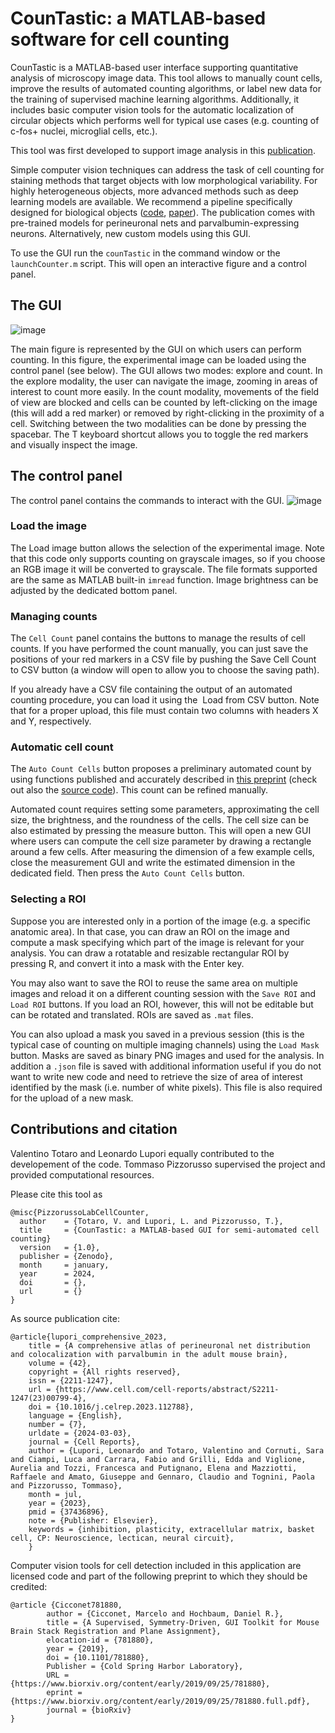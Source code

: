 # CounTastic: a MATLAB-based software for cell counting

CounTastic is a MATLAB-based user interface supporting quantitative analysis of microscopy image data. This tool allows to manually count cells, improve the results of automated counting algorithms, or label new data for the training of supervised machine learning algorithms. Additionally, it includes basic computer vision tools for the automatic localization of circular objects which performs well for typical use cases (e.g. counting of c-fos+ nuclei, microglial cells, etc.). 

This tool was first developed to support image analysis in this [publication](https://www.cell.com/cell-reports/pdf/S2211-1247(23)00799-4.pdf).

Simple computer vision techniques can address the task of cell counting for staining methods that target objects with low morphological variability. For highly heterogeneous objects, more advanced methods such as deep learning models are available. We recommend a pipeline specifically designed for biological objects ([code](https://github.com/ciampluca/counting_perineuronal_nets), [paper](https://www.sciencedirect.com/science/article/pii/S1361841522001475)). The publication comes with pre-trained models for perineuronal nets and parvalbumin-expressing neurons. Alternatively, new custom models using this GUI.

To use the GUI run the `counTastic` in the command window or the `launchCounter.m` script. This will open an interactive figure and a control panel.

## The GUI

![image](https://user-images.githubusercontent.com/64209814/221218319-484c821b-b806-47f7-a61e-c9c318d3252d.png)


The main figure is represented by the GUI on which users can perform counting. In this figure, the experimental image can be loaded using the control panel (see below). The GUI allows two modes: explore and count. In the explore modality, the user can navigate the image, zooming in areas of interest to count more easily. In the count modality, movements of the field of view are blocked and cells can be counted by left-clicking on the image (this will add a red marker) or removed by right-clicking in the proximity of a cell. Switching between the two modalities can be done by pressing the spacebar. The T keyboard shortcut allows you to toggle the red markers and visually inspect the image.

## The control panel

The control panel contains the commands to interact with the GUI.
![image](https://user-images.githubusercontent.com/64209814/221220327-be93e9f5-61ab-4f0a-95c1-df1b4664bf65.png)

### Load the image


The Load image button allows the selection of the experimental image. Note that this code only supports counting on grayscale images, so if you choose an RGB image it will be converted to grayscale. The file formats supported are the same as MATLAB built-in `imread` function. Image brightness can be adjusted by the dedicated bottom panel.

### Managing counts


The `Cell Count` panel contains the buttons to manage the results of cell counts. If you have performed the count manually, you can just save the positions of your red markers in a CSV file by pushing the Save Cell Count to CSV button (a window will open to allow you to choose the saving path).

If you already have a CSV file containing the output of an automated counting procedure, you can load it using the  Load from CSV button. Note that for a proper upload, this file must contain two columns with headers X and Y, respectively.

### Automatic cell count


The `Auto Count Cells` button proposes a preliminary automated count by using functions published and accurately described in [this preprint](https://www.biorxiv.org/content/10.1101/781880v1) (check out also the [source code](https://github.com/cicconet/RiffleShuffle)). This count can be refined manually.

Automated count requires setting some parameters, approximating the cell size, the brightness, and the roundness of the cells. The cell size can be also estimated by pressing the measure button. This will open a new GUI where users can compute the cell size parameter by drawing a rectangle around a few cells. After measuring the dimension of a few example cells, close the measurement GUI and write the estimated dimension in the dedicated field. Then press the `Auto Count Cells` button.

### Selecting a ROI


Suppose you are interested only in a portion of the image (e.g. a specific anatomic area). In that case, you can draw an ROI on the image and compute a mask specifying which part of the image is relevant for your analysis. You can draw a rotatable and resizable rectangular ROI by pressing R, and convert it into a mask with the Enter key. 

You may also want to save the ROI to reuse the same area on multiple images and reload it on a different counting session with the `Save ROI` and `Load ROI` buttons. If you load an ROI, however, this will not be editable but can be rotated and translated. ROIs are saved as `.mat` files.

You can also upload a mask you saved in a previous session (this is the typical case of counting on multiple imaging channels) using the `Load Mask` button. Masks are saved as binary PNG images and used for the analysis. In addition a `.json` file is saved with additional information useful if you do not want to write new code and need to retrieve the size of area of interest identified by the mask (i.e. number of white pixels). This file is also required for the upload of a new mask.

## Contributions and citation

Valentino Totaro and Leonardo Lupori equally contributed to the developement of the code. Tommaso Pizzorusso supervised the project and provided computational resources.

Please cite this tool as 
```
@misc{PizzorussoLabCellCounter,
  author    = {Totaro, V. and Lupori, L. and Pizzorusso, T.},
  title     = {CounTastic: a MATLAB-based GUI for semi-automated cell counting}
  version   = {1.0},
  publisher = {Zenodo},
  month     = january,
  year      = 2024,
  doi       = {},
  url       = {}
}
```
As source publication cite:
```
@article{lupori_comprehensive_2023,
    title = {A comprehensive atlas of perineuronal net distribution and colocalization with parvalbumin in the adult mouse brain},
    volume = {42},
    copyright = {All rights reserved},
    issn = {2211-1247},
    url = {https://www.cell.com/cell-reports/abstract/S2211-1247(23)00799-4},
    doi = {10.1016/j.celrep.2023.112788},
    language = {English},
    number = {7},
    urldate = {2024-03-03},
    journal = {Cell Reports},
    author = {Lupori, Leonardo and Totaro, Valentino and Cornuti, Sara and Ciampi, Luca and Carrara, Fabio and Grilli, Edda and Viglione, Aurelia and Tozzi, Francesca and Putignano, Elena and Mazziotti, Raffaele and Amato, Giuseppe and Gennaro, Claudio and Tognini, Paola and Pizzorusso, Tommaso},
    month = jul,
    year = {2023},
    pmid = {37436896}, 
    note = {Publisher: Elsevier}, 
    keywords = {inhibition, plasticity, extracellular matrix, basket cell, CP: Neuroscience, lectican, neural circuit},
    }
```
Computer vision tools for cell detection included in this application are licensed code and part of the following preprint to which they should be credited:
```
@article {Cicconet781880,
        author = {Cicconet, Marcelo and Hochbaum, Daniel R.}, 
        title = {A Supervised, Symmetry-Driven, GUI Toolkit for Mouse Brain Stack Registration and Plane Assignment},
        elocation-id = {781880},
        year = {2019},
        doi = {10.1101/781880},
        Publisher = {Cold Spring Harbor Laboratory},
        URL = {https://www.biorxiv.org/content/early/2019/09/25/781880},
        eprint = {https://www.biorxiv.org/content/early/2019/09/25/781880.full.pdf},
        journal = {bioRxiv}
}
```